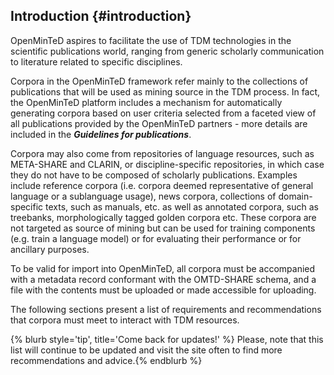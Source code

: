 ## ​Introduction {#introduction}

OpenMinTeD aspires to facilitate the use of TDM technologies in the scientific publications world, ranging from generic scholarly communication to literature related to specific disciplines.

Corpora in the OpenMinTeD framework refer mainly to the collections of publications that will be used as mining source in the TDM process. In fact, the OpenMinTeD platform includes a mechanism for automatically generating corpora based on user criteria selected from a faceted view of all publications provided by the OpenMinTeD partners - more details are included in the **_Guidelines for publications_**.

Corpora may also come from repositories of language resources, such as META-SHARE and CLARIN, or discipline-specific repositories, in which case they do not have to be composed of scholarly publications. Examples include reference corpora (i.e. corpora deemed representative of general language or a sublanguage usage), news corpora, collections of domain-specific texts, such as manuals, etc. as well as annotated corpora, such as treebanks, morphologically tagged golden corpora etc. These corpora are not targeted as source of mining but can be used for training components (e.g. train a language model) or for evaluating their performance or for ancillary purposes.

To be valid for import into OpenMinTeD, all corpora must be accompanied with a metadata record conformant with the OMTD-SHARE schema, and a file with the contents must be uploaded or made accessible for uploading.

The following sections present a list of requirements and recommendations that corpora must meet to interact with TDM resources. 

{% blurb style='tip', title='Come back for updates!' %}
Please, note that this list will continue to be updated and visit the site often to find more recommendations and advice.{% endblurb %}
